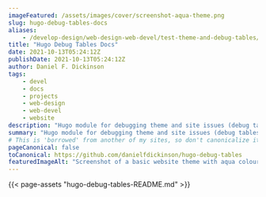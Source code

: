 ```yaml
---
imageFeatured: /assets/images/cover/screenshot-aqua-theme.png
slug: hugo-debug-tables-docs
aliases:
    - /develop-design/web-design-web-devel/test-theme-and-debug-tables/hugo-debug-tables-docs/
title: "Hugo Debug Tables Docs"
date: 2021-10-13T05:24:12Z
publishDate: 2021-10-13T05:24:12Z
author: Daniel F. Dickinson
tags:
    - devel
    - docs
    - projects
    - web-design
    - web-devel
    - website
description: "Hugo module for debugging theme and site issues (debug tables)"
summary: "Hugo module for debugging theme and site issues (debug tables)"
# This is 'borrowed' from another of my sites, so don't canonicalize it here.
pageCanonical: false
toCanonical: https://github.com/danielfdickinson/hugo-debug-tables
featuredImageAlt: "Screenshot of a basic website theme with aqua colouring"
---
```


{{< page-assets "hugo-debug-tables-README.md" >}}

